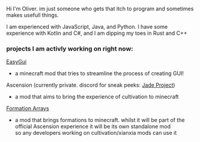 Hi I'm Oliver. im just someone who gets that itch to program and sometimes makes usefull things.

I am experienced with JavaScript, Java, and Python. I have some experience with Kotlin and C#, and I am dipping my toes in Rust and C++

### projects I am activly working on right now:

[EasyGui](https://github.com/OliverHesse/EasyGui)
- a minecraft mod that tries to streamline the process of creating GUI!

Ascension (currently private. discord for sneak peeks: [Jade Project](https://discord.gg/YY9pZpeX))
- a mod that aims to bring the experience of cultivation to minecraft

[Formation Arrays](https://github.com/OliverHesse/Formation-Arrays)
- a mod that brings formations to minecraft. whilst it will be part of the official Ascension experience it will be its own standalone mod<br> so any developers working on cultivation/xianxia mods can use it
